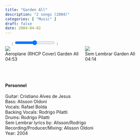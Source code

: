 ```yaml
---
title: "Garden All"
description: "2 songs (2004)"
categories: [ "Music" ]
draft: false
date: 2004-04-02
---
```


<div class="player">
    <div class="large-6 medium-6 small-12 columns" id="amplitude-left">
        <img amplitude-song-info="cover_art_url" amplitude-main-song-info="true"/>
        <div id="player-left-bottom">
            <div id="time-container">
                <span class="current-time">
                    <span class="amplitude-current-minutes" amplitude-main-current-minutes="true"></span>:<span class="amplitude-current-seconds" amplitude-main-current-seconds="true"></span>
                </span>
                <input type="range" class="amplitude-song-slider" amplitude-main-song-slider="true" step=".1"/>
                <span class="duration">
                    <span class="amplitude-duration-minutes" amplitude-main-duration-minutes="true"></span>:<span class="amplitude-duration-seconds" amplitude-main-duration-seconds="true"></span>
                </span>
            </div>
            <div id="control-container">
                <div id="repeat-container">
                    <div class="amplitude-repeat" id="repeat"></div>
                </div>
                <div id="central-control-container">
                    <div id="central-controls">
                        <div class="amplitude-prev" id="previous"></div>
                        <div class="amplitude-play-pause" amplitude-main-play-pause="true" id="play-pause"></div>
                        <div class="amplitude-next" id="next"></div>
                    </div>
                </div>
                <div id="shuffle-container">
                    <div class="amplitude-shuffle amplitude-shuffle-off" id="shuffle"></div>
                </div>
            </div>
            <div id="meta-container">
                <span amplitude-song-info="name" amplitude-main-song-info="true" class="song-name"></span>
                <div class="song-artist-album">
                    <span amplitude-song-info="artist" amplitude-main-song-info="true"></span>
                    <span amplitude-song-info="album" amplitude-main-song-info="true"></span>
                </div>
            </div>
        </div>
    </div>
    <div class="large-6 medium-6 small-12 columns" id="amplitude-right">
        <div class="song amplitude-song-container amplitude-play-pause" amplitude-song-index="0">
            <div class="song-now-playing-icon-container">
                <div class="play-button-container">
                </div>
                <img class="now-playing" src="/player/now-playing.svg"/>
            </div>
            <div class="song-meta-data">
                <span class="song-title">Aeroplane (RHCP Cover)</span>
                <span class="song-artist">Garden All</span>
            </div>
            <span class="song-duration">04:53</span>
        </div>
        <div class="song amplitude-song-container amplitude-play-pause" amplitude-song-index="1">
            <div class="song-now-playing-icon-container">
                <div class="play-button-container">
                </div>
                <img class="now-playing" src="/player/now-playing.svg"/>
            </div>
            <div class="song-meta-data">
                <span class="song-title">Sem Lembrar</span>
                <span class="song-artist">Garden All</span>
            </div>
            <span class="song-duration">04:14</span>
        </div>
    </div>
</div>

<script type="text/javascript">
    Amplitude.init({
        "songs": [
             {
                "name": "Aeroplane (RHCP Cover)",
                "artist": "Garden All",
                "album": "Garden All",
                "url": "/audio/garden-all/Garden_All_-_Aeroplane_(RHCP_Cover).mp3",
                "cover_art_url": "/images/music/Garden_All.jpg"
            },
            {
                "name": "Sem Lembrar",
                "artist": "Garden All",
                "album": "Garden All",
                "url": "/audio/garden-all/Garden_All_-_Sem_Lembrar.mp3",
                "cover_art_url": "/images/music/Garden_All.jpg"
            },
        ]
    });
</script>
  
  &nbsp;  
  &nbsp;  
  
#### Personnel

Guitar: Cristiano Alves de Jesus  
Bass: Alisson Oldoni  
Vocals: Rafael Bolda  
Backing Vocals: Rodrigo Pilatti  
Drums: Rodrigo Pilatti  
Sem Lembrar lyrics by: Alisson/Rodrigo  
Recording/Producer/Mixing: Alisson Oldoni  
Year: 2004  
  